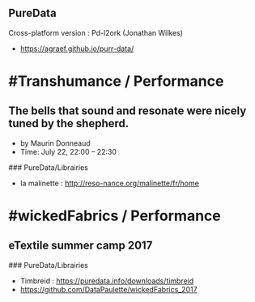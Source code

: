 
## PureData
Cross-platform version : Pd-l2ork (Jonathan Wilkes)
- https://agraef.github.io/purr-data/


# #Transhumance / Performance
## The bells that sound and resonate were nicely tuned by the shepherd.
- by Maurin Donneaud
- Time: July 22, 22:00 – 22:30

### PureData/Librairies
- la malinette : http://reso-nance.org/malinette/fr/home


# #wickedFabrics / Performance
## eTextile summer camp 2017

### PureData/Librairies
- Timbreid : https://puredata.info/downloads/timbreid
- https://github.com/DataPaulette/wickedFabrics_2017
